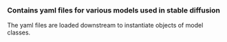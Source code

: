 ### Contains yaml files for various models used in stable diffusion

The yaml files are loaded downstream to instantiate objects of model classes.
